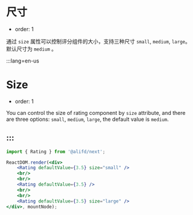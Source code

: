 # 尺寸

- order: 1

通过 `size` 属性可以控制评分组件的大小，支持三种尺寸 `small`, `medium`, `large`。
默认尺寸为 `medium` 。

:::lang=en-us
# Size

- order: 1

You can control the size of rating component by `size` attribute, and there are three options: `small`, `medium`, `large`, the default value is `medium`.

:::
---


````jsx
import { Rating } from '@alifd/next';

ReactDOM.render(<div>
    <Rating defaultValue={3.5} size="small" />
    <br/>
    <br/>
    <Rating defaultValue={3.5} />
    <br/>
    <br/>
    <Rating defaultValue={3.5} size="large" />
</div>, mountNode);
````
